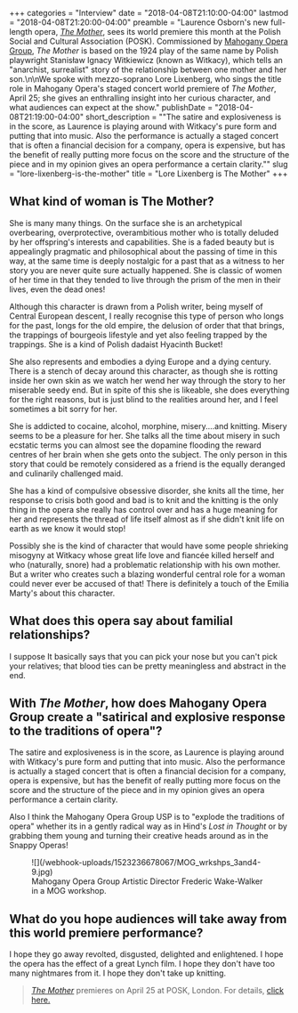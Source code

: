 +++
categories = "Interview"
date = "2018-04-08T21:10:00-04:00"
lastmod = "2018-04-08T21:20:00-04:00"
preamble = "Laurence Osborn's new full-length opera, [*The Mother*](https://mahoganyoperagroup.co.uk/productions/the-mother/), sees its world premiere this month at the Polish Social and Cultural Association (POSK). Commissioned by [Mahogany Opera Group](/scene/companies/mahogany-opera-group/), *The Mother* is based on the 1924 play of the same name by Polish playwright Stanisław Ignacy Witkiewicz (known as Witkacy), which tells an \"anarchist, surrealist\" story of the relationship between one mother and her son.\n\nWe spoke with mezzo-soprano Lore Lixenberg, who sings the title role in Mahogany Opera's staged concert world premiere of *The Mother*, April 25; she gives an enthralling insight into her curious character, and what audiences can expect at the show."
publishDate = "2018-04-08T21:19:00-04:00"
short_description = "\"The satire and explosiveness is in the score, as Laurence is playing around with Witkacy's pure form and putting that into music. Also the performance is actually a staged concert that is often a financial decision for a company, opera is expensive, but has the benefit of really putting more focus on the score and the structure of the piece and in my opinion gives an opera performance a certain clarity.\""
slug = "lore-lixenberg-is-the-mother"
title = "Lore Lixenberg is The Mother"
+++

## What kind of woman is The Mother?

She is many many things. On the surface she is an archetypical overbearing, overprotective, overambitious mother who is totally deluded by her offspring's interests and capabilities. She is a faded beauty but is appealingly pragmatic and philosophical about the passing of time in this way, at the same time is deeply nostalgic for a past that as a witness to her story you are never quite sure actually happened. She is classic of women of her time in that they tended to live through the prism of the men in their lives, even the dead ones! 

Although this character is drawn from a Polish writer, being myself of Central European descent, I really recognise this type of person who longs for the past, longs for the old empire, the delusion of order that that brings, the trappings of bourgeois lifestyle and yet also feeling trapped by the trappings. She is a kind of Polish dadaist Hyacinth Bucket! 

She also represents and embodies a dying Europe and a dying century. There is a stench of decay around this character, as though she is rotting inside her own skin as we watch her wend her way through the story to her miserable seedy end. But in spite of this she is likeable, she does everything for the right reasons, but is just blind to the realities around her, and I feel sometimes a bit sorry for her. 

She is addicted to cocaine, alcohol, morphine, misery....and knitting. 
Misery seems to be a pleasure for her. She talks all the time about misery in such ecstatic terms you can almost see the dopamine flooding the reward centres of her brain when she gets onto the subject. The only person in this story that could be remotely considered as a friend is the equally deranged and culinarily challenged maid.

She has a kind of compulsive obsessive disorder, she knits all the time, her response to crisis both good and bad is to knit and the knitting is the only thing in the opera she really has control over and has a huge meaning for her and represents the thread of life itself almost as if she didn't knit life on earth as we know it would stop!

Possibly she is the kind of character that would have some people shrieking misogyny at Witkacy whose great life love and fiancée killed herself and who (naturally, snore) had a problematic relationship with his own mother. But a writer who creates such a blazing wonderful central role for a woman could never ever be accused of that! There is definitely a touch of the Emilia Marty's about this character.

## What does this opera say about familial relationships?

I suppose It basically says that you can pick your nose but you can't pick your relatives; that blood ties can be pretty meaningless and abstract in the end.

## With *The Mother*, how does Mahogany Opera Group create a "satirical and explosive response to the traditions of opera"?

The satire and explosiveness is in the score, as Laurence is playing around with Witkacy's pure form and putting that into music. Also the performance is actually a staged concert that is often a financial decision for a company, opera is expensive, but has the benefit of really putting more focus on the score and the structure of the piece and in my opinion gives an opera performance a certain clarity.

Also I think the Mahogany Opera Group USP is to "explode the traditions of opera" whether its in a gently radical way as in Hind's *Lost in Thought* or by grabbing them young and turning their creative heads around as in the Snappy Operas!

<figure data-type="image">
![](/webhook-uploads/1523236678067/MOG_wrkshps_3and4-9.jpg)
<figcaption>Mahogany Opera Group Artistic Director Frederic Wake-Walker in a MOG workshop.</figcaption>
</figure>

## What do you hope audiences will take away from this world premiere performance?

I hope they go away revolted, disgusted, delighted and enlightened. I hope the opera has the effect of a great Lynch film. I hope they don't have too many nightmares from it. I hope they don't take up knitting.

>[*The Mother*](https://mahoganyoperagroup.co.uk/productions/the-mother/) premieres on April 25 at POSK, London. For details, [click here.](https://mahoganyoperagroup.co.uk/productions/the-mother/)
